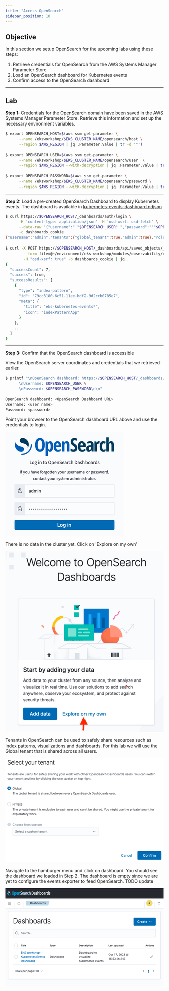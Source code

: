 ```yaml
---
title: "Access OpenSearch"
sidebar_position: 10
---
```

## Objective

In this section we setup OpenSearch for the upcoming labs using these steps: 
1. Retrieve credentials for OpenSearch from the AWS Systems Manager Parameter Store
1. Load an OpenSearch dashboard for Kubernetes events
1. Confirm access to the OpenSearch dashboard
---
## Lab
**Step 1:** Credentials for the OpenSearch domain have been saved in the AWS Systems Manager Parameter Store. Retrieve this information and set up the necessary environment variables.

```bash
$ export OPENSEARCH_HOST=$(aws ssm get-parameter \
      --name /eksworkshop/$EKS_CLUSTER_NAME/opensearch/host \
      --region $AWS_REGION | jq .Parameter.Value | tr -d '"')
  
$ export OPENSEARCH_USER=$(aws ssm get-parameter \
      --name /eksworkshop/$EKS_CLUSTER_NAME/opensearch/user  \
      --region $AWS_REGION --with-decryption | jq .Parameter.Value | tr -d '"')
 
$ export OPENSEARCH_PASSWORD=$(aws ssm get-parameter \
      --name /eksworkshop/$EKS_CLUSTER_NAME/opensearch/password \
      --region $AWS_REGION --with-decryption | jq .Parameter.Value | tr -d '"')

```
---
**Step 2:** Load a pre-created OpenSearch Dashboard to display Kubernetes events. The dashboard is available in [kubernetes-events-dashboard.ndjson](https://github.com/VAR::MANIFESTS_OWNER/VAR::MANIFESTS_REPOSITORY/tree/VAR::MANIFESTS_REF/manifests/modules/observability/opensearch/dashboard)

```bash
$ curl https://$OPENSEARCH_HOST/_dashboards/auth/login \
      -H 'content-type: application/json' -H 'osd-xsrf: osd-fetch' \
      --data-raw '{"username":"'"$OPENSEARCH_USER"'","password":"'"$OPENSEARCH_PASSWORD"'"}' \
      -c dashboards_cookie 
{"username":"admin","tenants":{"global_tenant":true,"admin":true},"roles":["security_manager","all_access"],"backendroles":[]}
 
$ curl -X POST https://$OPENSEARCH_HOST/_dashboards/api/saved_objects/_import?overwrite=true \
        --form file=@~/environment/eks-workshop/modules/observability/opensearch/dashboard/kubernetes-events-dashboard.ndjson  \
        -H "osd-xsrf: true" -b dashboards_cookie | jq .
{
  "successCount": 7,
  "success": true,
  "successResults": [
    {
      "type": "index-pattern",
      "id": "79cc3180-6c51-11ee-bdf2-9d2ccb0785e7",
      "meta": {
        "title": "eks-kubernetes-events*",
        "icon": "indexPatternApp"
      }
    },
    ...
  ]
}
```
---
**Step 3:** Confirm that the OpenSearch dashboard is accessible

View the OpenSearch server coordinates and credentials that we retrieved earlier.

```bash
$ printf "\nOpenSearch dashboard: https://$OPENSEARCH_HOST/_dashboards/app/dashboards \
      \nUsername: $OPENSEARCH_USER \
      \nPassword: $OPENSEARCH_PASSWORD\n\n"
 
OpenSearch dashboard: <OpenSearch Dashboard URL>       
Username: <user name>       
Password: <password>
```

Point your browser to the OpenSearch dashboard URL above and use the credentials to login.  

![OpenSearch login](./assets/opensearch-login.png)

There is no data in the cluster yet. Click on 'Explore on my own' 

![OpenSearch login confirmation](./assets/opensearch-confirm-1.png)

Tenants in OpenSearch can be used to safely share resources such as index patterns, visualizations and dashboards. For this lab we will use the Global tenant that is shared across all users.   

![OpenSearch login confirmation](./assets/opensearch-confirm-2.png)

Navigate to the hamburger menu and click on dashboard. You should see the dashboard we loaded in Step 2.  The dashboard is empty since we are yet to configure the events exporter to feed OpenSearch.
TODO update

![OpenSearch login confirmation](./assets/opensearch-dashboard-launch.png)
